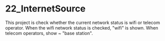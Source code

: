 # 22_InternetSource
This project is check whether the current network status is wifi or telecom operator. When the wifi network status is checked, "wifi" is shown. When telecom operators, show ~ "base station".

